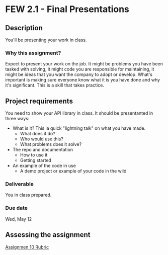 # FEW 2.1 - Final Presentations

## Description 

You'll be presenting your work in class. 

### Why this assignment?

Expect to present your work on the job. It might be problems you have been tasked with solving, it might code you are responsible for maintaining, it might be ideas that you want the company to adopt or develop. What's important is making sure everyone know what it is you have done and why it's significant. This is a skill that takes practice. 

## Project requirements

You need to show your API library in class. It should be presentanted in three ways: 

- What is it? This ia quick "lightning talk" on what you have made. 
  - What does it do?
  - Who would use this? 
  - What problems does it solve? 
- The repo and documentation
  - How to use it 
  - Getting started 
- An example of the code in use
  - A demo project or example of your code in the wild

### Deliverable

You in class prepared. 

### Due date

Wed, May 12

## Assessing the assignment

[Assignmen 10 Rubric](./assignment-10-rubric.md)
